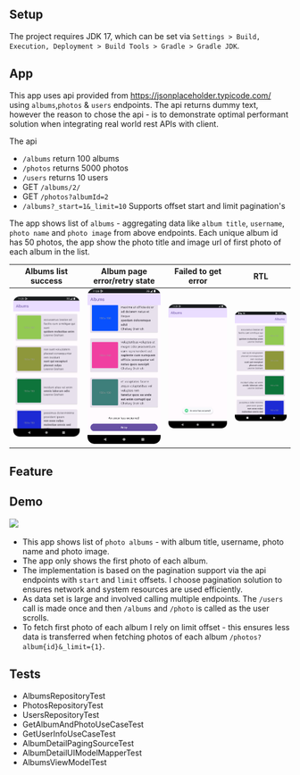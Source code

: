 ## Setup

The project requires JDK 17, which can be set
via `Settings > Build, Execution, Deployment > Build Tools > Gradle > Gradle JDK`.

## App

This app uses api provided from https://jsonplaceholder.typicode.com/ using `albums`,`photos`
& `users` endpoints.
The api returns dummy text, however the reason to chose the api - is to demonstrate optimal
performant solution
when integrating real world rest APIs with client.

The api

- `/albums` return 100 albums
- `/photos`    returns 5000 photos
- `/users` returns 10 users
- GET `/albums/2/`
- GET `/photos?albumId=2`
- `/albums?_start=1&_limit=10` Supports offset start and limit pagination's

The app shows list of `albums` - aggregating data like `album title`, `username`, `photo name`
and `photo image` from above endpoints.
Each unique album id has 50 photos, the app show the photo title and image url of first photo of
each album in the list.

| Albums list success          | Album page error/retry state            | Failed to get error                | RTL                               |
|------------------------------|-----------------------------------------|------------------------------------|-----------------------------------|
| ![](images/paged_succes.png) | ![](images/paged_error_retry_state.png) | ![](images/failed_to_get_user.png) | ![](images/paged_success_rtl.png) |


## Feature

## Demo

![](images/demo.gif)

- This app shows list of `photo albums` - with album title, username, photo name and photo image.
- The app only shows the first photo of each album.
- The implementation is based on the pagination support via the api endpoints with `start`
  and `limit` offsets. I choose pagination solution to ensures network and system resources are used
  efficiently.
- As data set is large and involved calling multiple endpoints. The `/users` call is made once and
  then `/albums` and `/photo` is called as the user scrolls.
- To fetch first photo of each album I rely on limit offset - this ensures less data is transferred
  when fetching photos of each album `/photos?album{id}&_limit={1}`.

## Tests

- AlbumsRepositoryTest
- PhotosRepositoryTest
- UsersRepositoryTest
- GetAlbumAndPhotoUseCaseTest
- GetUserInfoUseCaseTest
- AlbumDetailPagingSourceTest
- AlbumDetailUIModelMapperTest
- AlbumsViewModelTest
